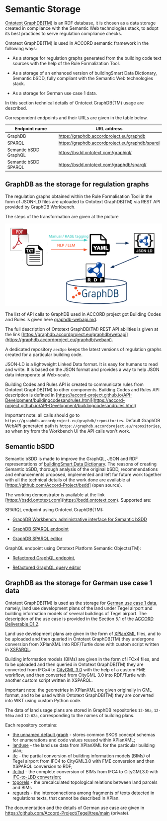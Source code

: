 # Semantic Storage

[Ontotext GraphDB(TM)](https://graphdb.ontotext.com) is an RDF database, it is chosen as a data storage created in compliance with the Semantic Web technologies stack, to adopt its best practices to serve regulation compliance checks. 

Ontotext GraphDB(TM) is used in ACCORD semantic framework in the following ways:  

- As a storage for regulation graphs generated from the building code text sources with the help of the Rule Formalization Tool. 

- As a storage of an enhanced version of buildingSmart Data Dictionary, Semantic bSDD, fully compliant with the Semantic Web technologies stack. 

- As a storage for German use case 1 data.

In this section technical details of Ontotext GraphDB(TM) usage are described. 

Correspondent endpoints and their URLs are given in the table below.

|Endpoint name |URL address |
|--------------|------------|
|GraphDB | https://graphdb.accordproject.eu/graphdb |
|SPARQL  | https://graphdb.accordproject.eu/graphdb/sparql |
|Semantic bSDD GraphQL | https://bsdd.ontotext.com/graphiql/ |
|Semantic bSDD SPARQL  | https://bsdd.ontotext.com/graphdb/sparql/ |

## GraphDB as the storage for regulation graphs 

The regulation graphs obtained within the Rule Formalisation Tool in the form of JSON-LD files are uploaded to Ontotext GraphDB(TM) via REST API provided by GraphDB Workbench. 

The steps of the transformation are given at the picture

![](./ACCORD-Regulations-to-GraphDB.png)

The list of API calls to GraphDB used in ACCORD project got Building Codes and Rules is given here [graphdb-webapi.md](https://github.com/Accord-Project/API-Development/blob/main/BuildingCodesAndRules/graphdb-webapi.md).

The full description of Ontotext GraphDB(TM) REST API abilities is given at the link [https://graphdb.accordproject.eu/graphdb/webapi](https://graphdb.accordproject.eu/graphdb/webapi). 

A dedicated repository `aec3po` keeps the latest versions of regulation graphs created for a particular building code.  

JSON-LD is a lightweight Linked Data format. It is easy for humans to read and write. It is based on the JSON format and provides a way to help JSON data interoperate at Web-scale. 

Building Codes and Rules API is created to communicate rules from Ontotext GraphDB(TM) to other components. Building Codes and Rules API description is defined in [https://accord-project.github.io/API-Development/buildingcodesandrules.html](https://accord-project.github.io/API-Development/buildingcodesandrules.html)

Important note: all calls should go to `https://graphdb.accordproject.eu/graphdb/repositories`. Default GraphDB WebAPI generated path is `https://graphdb.accordproject.eu/repositories`, so when try from the Workbench UI the API calls won't work. 

## Semantic bSDD

Semantic bSDD is made to improve the GraphQL, JSON and RDF representations of [buildingSmart Data Dictionary](https://www.buildingsmart.org/users/services/buildingsmart-data-dictionary/). The reasons of creating Semantic bSDD, thorough analysis of the original bSDD, recommendations and enhancements proposed, implemented and left for future work together with all the technical details of the work done are available at [https://github.com/Accord-Project/bsdd] (open source). 

The working demonstrator is available at the link [https://bsdd.ontotext.com](https://bsdd.ontotext.com). Supported are: 

SPARQL endpoint using Ontotext GraphDB(TM): 

- [GraphDB Workbench: administrative interface for Semantic bSDD](https://bsdd.ontotext.com/graphdb)

- [GraphDB SPARQL endpoint](https://bsdd.ontotext.com/graphdb/repositories/bsdd)

- [GraphDB SPARQL editor](https://bsdd.ontotext.com/graphdb/sparql) 

GraphQL endpoint using Ontotext Platform Semantic Objects(TM):  

- [Refactored GraphQL endpoint](https://bsdd.ontotext.com/graphql), 

- [Refactored GraphQL query editor](https://bsdd.ontotext.com/graphiql) 

## GraphDB as the storage for German use case 1 data 

Ontotext GraphDB(TM) is used as the storage for [German use case 1 data](https://accordproject.eu/wp-content/uploads/2023/09/ACCORD_D1.2_ACCORD-Framework-and-User-Requirements-Specification.pdf), namely, land use development plans of the land under Tegel airport and building information models of several buildings of Tegel airport. The description of the use case is provided in the Section 5.1 of the [ACCORD Deliverable D1.2](https://accordproject.eu/wp-content/uploads/2023/09/ACCORD_D1.2_ACCORD-Framework-and-User-Requirements-Specification.pdf). 

Land use development plans are given in the form of [XPlanXML](https://xleitstelle.de/xplanung/ueber_xplanung) files, and to be uploaded and then queried in Ontotext GraphDB(TM) they undergone conversion from XPlanXML into RDF/Turtle done with custom script written in [XSPARQL](https://www.w3.org/submissions/xsparql-language-specification/). 

Building information models (BIMs) are given in the form of IFCx4 files, and to be uploaded and then queried in Ontotext GraphDB(TM) they are converted from IFCx4 to [CityGML 3.0](https://www.ogc.org/publications/standard/citygml/) with the help of a custom FME workflow, and then converted from CityGML 3.0 into RDF/Turtle with another custom script written in XSPARQL. 

Important note: the geometries in XPlanXML are given originally in GML format, and to be used within Ontotext GraphDB(TM) they are converted into WKT using custom Python code. 

The data of land usage plans are stored in GraphDB repositories `12-50a`, `12-50ba` and `12-62a`, corresponding to the names of building plans.

Each repository contains:

- [the unnamed default graph](https://graphdb.accordproject.eu/graphdb/resource?uri=http%3A%2F%2Fwww.openrdf.org%2Fschema%2Fsesame%23nil&role=context) - stores common SKOS concept schemas for enumerations and code values reused within XPlanXML;
- [landuse](https://graphdb.accordproject.eu/resource/tegel/12-50ba/landuse/) - the land use data from XPlanXML for the particular building plan;
- [ifc](https://graphdb.accordproject.eu/resource/tegel/12-50ba/ifc) - the partial conversion of building information models (BIMs) of Tegel airport from IFC4 to CityGML3.0 with FME conversion and then XSPARQL conversion to RDF;
- [ifclbd](https://graphdb.accordproject.eu/resource/tegel/12-50ba/ifclbd) - the complete conversion of BIMs from IFC4 to CityGML3.0 with [IFC-to-LBD conversion](https://github.com/jyrkioraskari/IFCtoLBD);
- [toporels](https://graphdb.accordproject.eu/resource/tegel/12-50ba/toporels) - the precalculated topological relations between land parcels and BIMs
- [regurels](https://graphdb.accordproject.eu/resource/tegel/12-50ba/regurels) - the interconnections among fragments of texts detected in regulations texts, that cannot be described in XPlan.

The documentation and the details of German use case are given in https://github.com/Accord-Project/Tegel/tree/main (private). 

